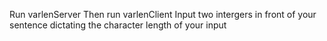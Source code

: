 Run varlenServer
Then run varlenClient
Input two intergers in front of your sentence dictating the character length of your input
